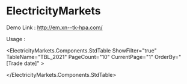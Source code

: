 # ElectricityMarkets

Demo Link : http://em.xn--tk-hpa.com/


Usage : 

<ElectricityMarkets.Components.StdTable ShowFilter="true" TableName="TBL_2021" PageCount="10" CurrentPage="1" OrderBy="[Trade date]" >

</ElectricityMarkets.Components.StdTable>
